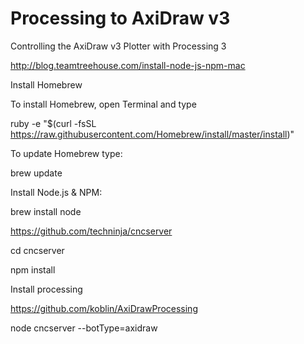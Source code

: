 # Processing to AxiDraw v3
Controlling the AxiDraw v3 Plotter with Processing 3


http://blog.teamtreehouse.com/install-node-js-npm-mac

Install Homebrew 

To install Homebrew, open Terminal and type 

ruby -e "$(curl -fsSL https://raw.githubusercontent.com/Homebrew/install/master/install)"

To update Homebrew type: 

brew update

Install Node.js & NPM:

brew install node

https://github.com/techninja/cncserver

cd cncserver 

npm install

Install processing

https://github.com/koblin/AxiDrawProcessing

node cncserver --botType=axidraw

